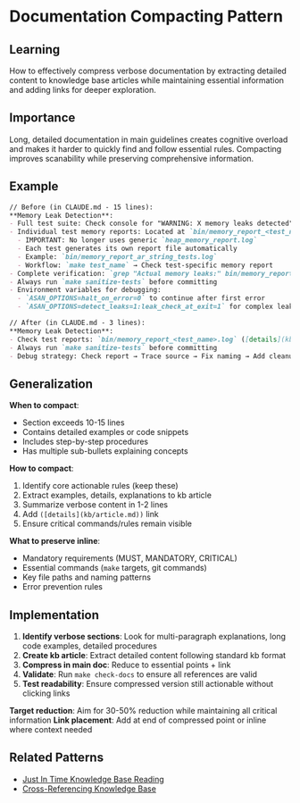 # Documentation Compacting Pattern

## Learning
How to effectively compress verbose documentation by extracting detailed content to knowledge base articles while maintaining essential information and adding links for deeper exploration.

## Importance
Long, detailed documentation in main guidelines creates cognitive overload and makes it harder to quickly find and follow essential rules. Compacting improves scanability while preserving comprehensive information.

## Example
```markdown
// Before (in CLAUDE.md - 15 lines):
**Memory Leak Detection**:
- Full test suite: Check console for "WARNING: X memory leaks detected"
- Individual test memory reports: Located at `bin/memory_report_<test_name>.log`
  - IMPORTANT: No longer uses generic `heap_memory_report.log`
  - Each test generates its own report file automatically
  - Example: `bin/memory_report_ar_string_tests.log`
  - Workflow: `make test_name` → Check test-specific memory report
- Complete verification: `grep "Actual memory leaks:" bin/memory_report_*.log | grep -v "0 (0 bytes)"`
- Always run `make sanitize-tests` before committing
- Environment variables for debugging:
  - `ASAN_OPTIONS=halt_on_error=0` to continue after first error
  - `ASAN_OPTIONS=detect_leaks=1:leak_check_at_exit=1` for complex leaks

// After (in CLAUDE.md - 3 lines):
**Memory Leak Detection**:
- Check test reports: `bin/memory_report_<test_name>.log` ([details](kb/memory-leak-detection-workflow.md))
- Always run `make sanitize-tests` before committing
- Debug strategy: Check report → Trace source → Fix naming → Add cleanup ([details](kb/memory-debugging-comprehensive-guide.md))
```

## Generalization
**When to compact**:
- Section exceeds 10-15 lines
- Contains detailed examples or code snippets
- Includes step-by-step procedures
- Has multiple sub-bullets explaining concepts

**How to compact**:
1. Identify core actionable rules (keep these)
2. Extract examples, details, explanations to kb article
3. Summarize verbose content in 1-2 lines
4. Add `([details](kb/article.md))` link
5. Ensure critical commands/rules remain visible

**What to preserve inline**:
- Mandatory requirements (MUST, MANDATORY, CRITICAL)
- Essential commands (`make` targets, git commands)
- Key file paths and naming patterns
- Error prevention rules

## Implementation
1. **Identify verbose sections**: Look for multi-paragraph explanations, long code examples, detailed procedures
2. **Create kb article**: Extract detailed content following standard kb format
3. **Compress in main doc**: Reduce to essential points + link
4. **Validate**: Run `make check-docs` to ensure all references are valid
5. **Test readability**: Ensure compressed version still actionable without clicking links

**Target reduction**: Aim for 30-50% reduction while maintaining all critical information
**Link placement**: Add at end of compressed point or inline where context needed

## Related Patterns
- [Just In Time Knowledge Base Reading](just-in-time-kb-reading.md)
- [Cross-Referencing Knowledge Base](cross-referencing-knowledge-base.md)